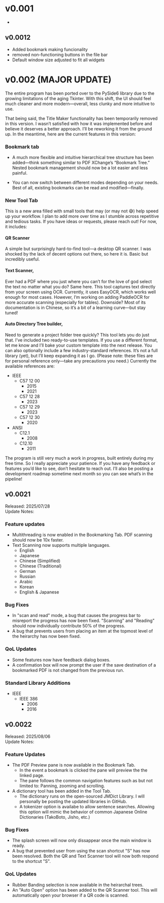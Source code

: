 # v0.001
-


## v0.0012
- Added bookmark making funcionality
- removed non-functioning buttons in the file bar
- Default window size adjusted to fit all widgets

# v0.002 (MAJOR UPDATE)
The entire program has been ported over to the PySide6 library due to the growing limitations of the aging Tkinter. With this shift, the UI should feel much cleaner and more modern—overall, less clunky and more intuitive to use.

That being said, the Title Maker functionality has been temporarily removed in this version. I wasn’t satisfied with how it was implemented before and believe it deserves a better approach. I’ll be reworking it from the ground up. In the meantime, here are the current features in this version:
### Bookmark tab
- A much more flexible and intuitive hierarchical tree structure has been added—think something similar to PDF XChange’s “Bookmark Tree.” Nested bookmark management should now be a lot easier and less painful.

- You can now switch between different modes depending on your needs. Best of all, existing bookmarks can be read and modified—finally.

### New Tool Tab
This is a new area filled with small tools that may (or may not 😅) help speed up your workflow. I plan to add more over time as I stumble across repetitive and tedious tasks. If you have ideas or requests, please reach out! For now, it includes:
  #### **QR Scanner** 
  A simple but surprisingly hard-to-find tool—a desktop QR scanner. I was shocked by the lack of decent options out there, so here it is. Basic but incredibly useful.  
  #### **Text Scanner**, 
  Ever had a PDF where you just where you can’t for the love of god select the text no matter what you do? Same here. This tool captures text directly from your screen using OCR.       Currently, it uses EasyOCR, which works well enough for most cases. However, I’m working on adding PaddleOCR for more accurate scanning (especially for tables). Downside? Most of its documentation is in Chinese, so it’s a bit of a learning curve—but stay tuned!
 #### **Auto Directory Tree builder**, 
Need to generate a project folder tree quickly? This tool lets you do just that. I’ve included two ready-to-use templates. If you use a different format, let me know and I’ll bake your custom template into the next release. You can also optionally include a few industry-standard references. It’s not a full library (yet), but I’ll keep expanding it as I go. (Please note: these files are for personal reference only—take any precautions you need.) Currently the available references are:
- IEEE
  - C57 12 00
    - 2015
    - 2021
  - C57 12 28
    - 2023
  - C57 12 29
    - 2023
  - C57 12 30
    - 2020
- ANSI
  - C12.1
    - 2008
  - C12.10
    - 2011

The program is still very much a work in progress, built entirely during my free time. So I really appreciate your patience. If you have any feedback or features you’d like to see, don’t hesitate to reach out. I’ll also be posting a development roadmap sometime next month so you can see what’s in the pipeline!

## v0.0021
Released: 2025/07/28  
Update Notes:
### Feature updates
- Multithreading is now enabled in the Bookmarking Tab. PDF scanning should now be 10x faster.
- Text Scanning now supports multiple languages.
  - English
  - Japanese
  - Chinese (Simplified)
  - Chinese (Traditional)
  - German
  - Russian
  - Arabic
  - Korean
  - English & Japanese
### Bug Fixes
- In "scan and read" mode, a bug that causes the progress bar to misreport the progress has now been fixed. "Scanning" and "Reading" should now individually contribute 50% of the progress.
- A bug that prevents users from placing an item at the topmost level of the heirarchy has now been fixed.
### QoL Updates
- Some features now have feedback dialog boxes.
- A confirmation box will now prompt the user if the save destination of a bookmarked PDF is not changed from the previous run.
### Standard Library Additions
- IEEE
  - IEEE 386
    - 2006
    - 2016

## v0.0022
Released: 2025/08/06  
Update Notes:
### Feature Updates
- The PDF Preview pane is now available in the Bookmark Tab.
  -  In the event a bookmark is clicked the pane will preview the the linked page.
  -  The pane follows the common navigation features such as but not limited to: Panning, zooming and scrolling.
- A dictionary tool has been added in the Tool Tab.
  - The dictionary runs on the open-sourced JMDict Library. I will personally be posting the updated libraries in GitHub.
  - A tokenizer option is availabe to allow sentence searches. Allowing this option will mimic the behavior of common Japanese Online Dictionaries (TakoBoto, Jisho, etc.)
### Bug Fixes
- The splash screen will now only dissappear once the main window is ready.
- A bug that prevented user from using the scan shortcut "S" has now been resolved. Both the QR and Text Scanner tool will now both respond to the shortcut "S".
### QoL Updates
- Rubber Banding selection is now available in the heirarchal trees.
- An "Auto Open" option has been added to the QR Scanner tool. This will automatically open your browser if a QR code is scanned.

